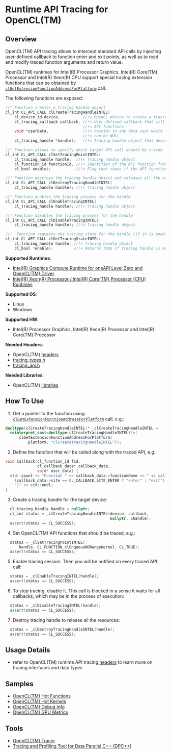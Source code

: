 # Runtime API Tracing for OpenCL(TM)
## Overview
OpenCL(TM) API tracing allows to intercept standard API calls by injecting user-defined callback to function enter and exit points, as well as to read and modify traced function arguments and return value.

OpenCL(TM) runtimes for Intel(R) Processor Graphics, Intel(R) Core(TM) Processor and Intel(R) Xeon(R) CPU support special tracing extension functions that can be obtained by [`clGetExtensionFunctionAddressForPlatform`](https://www.khronos.org/registry/OpenCL/sdk/2.1/docs/man/xhtml/clGetExtensionFunctionAddressForPlatform.html) call.

The following functions are exposed:

```cpp
//! Function creates a tracing handle object
cl_int CL_API_CALL clCreateTracingHandleINTEL(
    cl_device_id device,          //!< OpenCL device to create a tracing handle for
    cl_tracing_callback callback, //!< User-defined callback that will be called along with traced
                                  //!< API functions
    void *userData,               //!< Pointer to any data user would like to pass to the callback,
                                  //!< can be NULL
    cl_tracing_handle *handle);   //!< Tracing handle object that describes current tracing session

//! Function allows to specify which target API call should be traced
cl_int CL_API_CALL clSetTracingPointINTEL(
    cl_tracing_handle handle,  //!< Tracing handle object
    cl_function_id functionId, //!< Identifier of the API function from the list
    cl_bool enable);           //!< Flag that shows if the API function should be traced or not

//! Function destroys the tracing handle object and releases all the associated resources
cl_int CL_API_CALL clDestroyTracingHandleINTEL(
    cl_tracing_handle handle); //!< Tracing handle object

//! Function enables the tracing process for the handle
cl_int CL_API_CALL clEnableTracingINTEL(
    cl_tracing_handle handle); //!< Tracing handle object

//! Function disables the tracing process for the handle
cl_int CL_API_CALL clDisableTracingINTEL(
    cl_tracing_handle handle); //!< Tracing handle object

//!  Function requests the tracing state for the handle (if it is enabled or disabled)
cl_int CL_API_CALL clGetTracingStateINTEL(
    cl_tracing_handle handle, //!< Tracing handle object
    cl_bool *enable);         //!< Returns TRUE if tracing handle is enabled and FALSE otherwise
```

**Supported Runtimes**:
- [Intel(R) Graphics Compute Runtime for oneAPI Level Zero and OpenCL(TM) Driver](https://github.com/intel/compute-runtime)
- [Intel(R) Xeon(R) Processor / Intel(R) Core(TM) Processor (CPU) Runtimes](https://software.intel.com/en-us/articles/opencl-drivers#cpu-section)

**Supported OS**:
- Linux
- Windows

**Supported HW**:
- Intel(R) Processor Graphics, Intel(R) Xeon(R) Processor and Intel(R) Core(TM) Processor

**Needed Headers**:
- OpenCL(TM) [headers](https://github.com/KhronosGroup/OpenCL-Headers)
- [tracing_types.h](https://github.com/intel/compute-runtime/blob/master/opencl/source/tracing/tracing_types.h)
- [tracing_api.h](https://github.com/intel/compute-runtime/blob/master/opencl/source/tracing/tracing_api.h)

**Needed Libraries**:
- OpenCL(TM) [libraries](https://github.com/intel/compute-runtime)

## How To Use
1. Get a pointer to the function using
[`clGetExtensionFunctionAddressForPlatform`](https://www.khronos.org/registry/OpenCL/sdk/2.1/docs/man/xhtml/clGetExtensionFunctionAddressForPlatform.html)
call, e.g.:
```cpp
decltype(clCreateTracingHandleINTEL)* _clCreateTracingHandleINTEL =
  reinterpret_cast<decltype(clCreateTracingHandleINTEL)*>(
      clGetExtensionFunctionAddressForPlatform(
          platform, "clCreateTracingHandleINTEL"));
```
2. Define the function that will be called along with the traced API, e.g.:
```cpp
void Callback(cl_function_id fid,
              cl_callback_data* callback_data,
              void* user_data) {
  std::count << "Function " << callback_data->functionName << " is called (" <<
    (callback_data->site == CL_CALLBACK_SITE_ENTER ? "enter" : "exit") <<
    ")" << std::endl;
}
```
3. Create a tracing handle for the target device:
```cpp
  cl_tracing_handle handle = nullptr;
  cl_int status = _clCreateTracingHandleINTEL(device, callback,
                                              nullptr, &handle);
  assert(status == CL_SUCCESS);
```
4. Set OpenCL(TM) API functions that should be traced, e.g.:
```cpp
  status = _clSetTracingPointINTEL(
      handle, CL_FUNCTION_clEnqueueNDRangeKernel, CL_TRUE);
  assert(status == CL_SUCCESS);
```
5. Enable tracing session. Then you will be notified on every traced API call:
```cpp
  status = _clEnableTracingINTEL(handle);
  assert(status == CL_SUCCESS);
```
6. To stop tracing, disable it. This call is blocked in a sense it waits for all callbacks, which may be in the process of execution:
```cpp
  status = _clDisableTracingINTEL(handle);
  assert(status == CL_SUCCESS);
```
7. Destroy tracing handle to release all the resources:
```cpp
  status = _clDestroyTracingHandleINTEL(handle);
  assert(status == CL_SUCCESS);
```

## Usage Details
- refer to OpenCL(TM) runtime API tracing [headers](https://github.com/intel/compute-runtime/blob/master/opencl/source/tracing) to learn more on tracing interfaces and data types

## Samples
- [OpenCL(TM) Hot Functions](../../samples/cl_hot_functions)
- [OpenCL(TM) Hot Kernels](../../samples/cl_hot_kernels)
- [OpenCL(TM) Debug Info](../../samples/cl_debug_info)
- [OpenCL(TM) GPU Metrics](../../samples/cl_gpu_metrics)

## Tools
- [OpenCL(TM) Tracer](../../tools/cl_tracer)
- [Tracing and Profiling Tool for Data Parallel C++ (DPC++)](../../tools/onetrace)